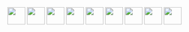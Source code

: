 <div flex>
    <img src="https://cdn.jsdelivr.net/gh/devicons/devicon/icons/html5/html5-original.svg" width="40"/>
    <img src="https://cdn.jsdelivr.net/gh/devicons/devicon/icons/css3/css3-original.svg" width="40"/>
    <img src="https://cdn.jsdelivr.net/gh/devicons/devicon/icons/javascript/javascript-original.svg" width="40"/>
    <img src="https://cdn.jsdelivr.net/gh/devicons/devicon/icons/angularjs/angularjs-original.svg" width="40"/>
    <img src="https://cdn.jsdelivr.net/gh/devicons/devicon/icons/php/php-original.svg" width="40"/>
    <img src="https://cdn.jsdelivr.net/gh/devicons/devicon/icons/mysql/mysql-original-wordmark.svg" width="40">
    <img src="https://cdn.jsdelivr.net/gh/devicons/devicon/icons/java/java-original.svg" width="40"/>
    <img src="https://cdn.jsdelivr.net/gh/devicons/devicon/icons/c/c-original-wordmark.svg" width="40"/>
    <img src="https://cdn.jsdelivr.net/gh/devicons/devicon/icons/python/python-original.svg" width="40"/>
</div>
